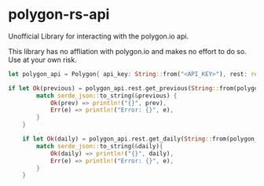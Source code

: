 # polygon-rs-api

Unofficial Library for interacting with the polygon.io api.

This library has no affliation with polygon.io and makes no effort to do so.  Use at your own risk.

```rust
let polygon_api = Polygon{ api_key: String::from("<API_KEY>"), rest: rest::RestRequest{}};

if let Ok(previous) = polygon_api.rest.get_previous(String::from(polygon_api.api_key.clone()), String::from("AAPL"), None) {
        match serde_json::to_string(&previous) {
            Ok(prev) => println!("{}", prev),
            Err(e) => println!("Error: {}", e),
        }
    }

    if let Ok(daily) = polygon_api.rest.get_daily(String::from(polygon_api.api_key.clone()), String::from("AAPL"), String::from("2024-10-29"), None){
        match serde_json::to_string(&daily){
            Ok(daily) => println!("{}", daily),
            Err(e) => println!("Error: {}", e),
        }
    }

```